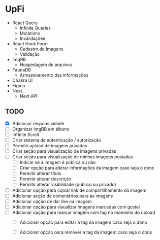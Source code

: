 # UpFi

- React Query
  - Infinite Queries
  - Mutations
  - Invalidações
- React Hook Form
  - Cadastro de Imagens
  - Validação
- ImgBB
  - Hospedagem de arquivos
- FaunaDB
  - Armazenamento das informações
- Chakra UI
- Figma
- Next
  - Next API

## TODO
- [x] Adicionar responsividade
- [ ] Organizar ImgBB em álbuns
- [ ] Infinite Scroll
- [ ] Criar sistema de autenticação / autorização
- [ ] Permitir upload de imagens privadas
- [ ] Criar seção para visualização de imagens privadas
- [ ] Criar seção para visualização de minhas imagens postadas
  - [ ] Indicar se a imagem é pública ou não
  - [ ] Criar opção para alterar informações da imagem caso seja o dono
  - [ ] Permitir alterar título
  - [ ] Permitir alterar descrição
  - [ ] Permitir alterar visibilidade (público ou privado)
- [ ] Adicionar opção para copiar link de compartilhamento da imagem
- [ ] Adicionar seção de comentários para as imagens
- [ ] Adicionar opção de dar like na imagem
- [ ] Adicionar opção para visualizar imagens marcadas com gostei
- [ ] Adicionar opção para marcar imagem com tag no momento do upload
  - [ ] Adicionar opção para editar a tag da imagem caso seja o dono
  - [ ] Adicionar opção para remover a tag da imagem caso seja o dono

